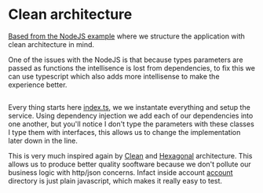 # Clean architecture

[Based from the NodeJS example](../../../node/http/clean-architecture/README.md) where we structure the application with clean architecture in mind.

One of the issues with the NodeJS is that because types parameters are passed as functions the intellisence is lost from dependencies, to fix this
we can use typescript which also adds more intellisense to make the experience better.

## 

Every thing starts here [index.ts](https://github.com/jakelacey2012/jakelacey2012/blob/master/languages/javascript/typescript/http/clean-architecture/src/index.ts), we 
we instantate everything and setup the service. Using dependency injection we add each of our dependencies into one another, but you'll notice I don't type the parameters
with these classes I type them with interfaces, this allows us to change the implementation later down in the line.

This is very much inspired again by [Clean](https://blog.cleancoder.com/uncle-bob/2012/08/13/the-clean-architecture.html) and [Hexagonal](https://en.wikipedia.org/wiki/Hexagonal_architecture_(software)) architecture. This allows us to produce better quality sooftware because we don't pollute our business logic with http/json concerns. Infact inside account [account](https://github.com/jakelacey2012/jakelacey2012/blob/master/languages/javascript/typescript/http/clean-architecture/src/account) directory is just plain javascript, which makes it really easy to test.